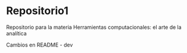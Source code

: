# Repositorio1
Repositorio para la materia Herramientas computacionales: el arte de la analítica

Cambios en README - dev

